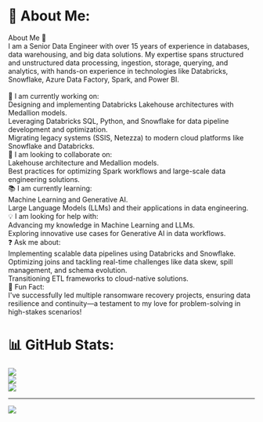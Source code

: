 # 💫 About Me:
About Me 👋<br>I am a Senior Data Engineer with over 15 years of experience in databases, data warehousing, and big data solutions. My expertise spans structured and unstructured data processing, ingestion, storage, querying, and analytics, with hands-on experience in technologies like Databricks, Snowflake, Azure Data Factory, Spark, and Power BI.<br><br>🌟 I am currently working on:<br>Designing and implementing Databricks Lakehouse architectures with Medallion models.<br>Leveraging Databricks SQL, Python, and Snowflake for data pipeline development and optimization.<br>Migrating legacy systems (SSIS, Netezza) to modern cloud platforms like Snowflake and Databricks.<br>🤝 I am looking to collaborate on:<br>Lakehouse architecture and Medallion models.<br>Best practices for optimizing Spark workflows and large-scale data engineering solutions.<br>📚 I am currently learning:<br>Machine Learning and Generative AI.<br>Large Language Models (LLMs) and their applications in data engineering.<br>💡 I am looking for help with:<br>Advancing my knowledge in Machine Learning and LLMs.<br>Exploring innovative use cases for Generative AI in data workflows.<br>❓ Ask me about:<br>Implementing scalable data pipelines using Databricks and Snowflake.<br>Optimizing joins and tackling real-time challenges like data skew, spill management, and schema evolution.<br>Transitioning ETL frameworks to cloud-native solutions.<br>🎉 Fun Fact:<br>I've successfully led multiple ransomware recovery projects, ensuring data resilience and continuity—a testament to my love for problem-solving in high-stakes scenarios!

# 📊 GitHub Stats:
![](https://github-readme-stats.vercel.app/api?username=babuganesh2000&theme=dark&hide_border=false&include_all_commits=false&count_private=false)<br/>
![](https://github-readme-streak-stats.herokuapp.com/?user=babuganesh2000&theme=dark&hide_border=false)<br/>
![](https://github-readme-stats.vercel.app/api/top-langs/?username=babuganesh2000&theme=dark&hide_border=false&include_all_commits=false&count_private=false&layout=compact)

---
[![](https://visitcount.itsvg.in/api?id=babuganesh2000&icon=0&color=0)](https://visitcount.itsvg.in)

<!-- Proudly created with GPRM ( https://gprm.itsvg.in ) -->

